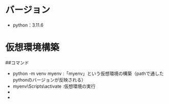 # バージョン
- python：3.11.6



# 仮想環境構築
##コマンド
- python -m venv myenv :「myenv」という仮想環境の構築（pathで通したpythonのバージョンが反映される）
- myenv\Scripts\activate :仮想環境の実行
- 
- 


